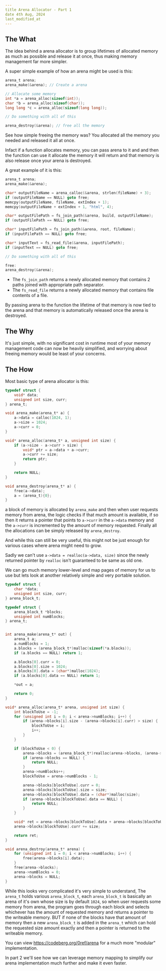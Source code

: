 ```yaml
---
title Arena Allocator - Part 1
date 4th Aug, 2024
last_modified_at
---
```


## The What
The idea behind a arena allocator is to group lifetimes
of allocated memory as much as possible and release it at once,
thus making memory management far more simpler.

A super simple example of how an arena might be used is this:
```c
arena_t arena;
arena_make(&arena); // Create a arena

// Allocate some memory
int *a = arena_alloc(sizeof(int));
char *b = arena_alloc(sizeof(char));
long long *c = arena_alloc(sizeof(long long));

// Do something with all of this

arena_destroy(&arena); // free all the memory
```
See how simple freeing the memory was? You allocated all the memory
you needed and released it all at once.

Infact if a function allocates memory, you can pass arena to it and
and then the function can use it allocate the memory it will return
and that memory is also release once your arena is destroyed.

A great example of it is this:
```c
arena_t arena;
arena_make(&arena);

char* outputFileName = arena_calloc(&arena, strlen(fileName) + 3);
if (outputFileName == NULL) goto free;
memcpy(outputFileName, fileName, extIndex + 1);
memcpy(outputFileName + extIndex + 1, "html", 4);

char* outputFilePath = fs_join_path(&arena, build, outputFileName);
if (outputFilePath == NULL) goto free;

char* inputFilePath = fs_join_path(&arena, root, fileName);
if (inputFilePath == NULL) goto free;

char* inputText = fs_read_file(&arena, inputFilePath);
if (inputText == NULL) goto free;

// Do something with all of this

free:
arena_destroy(&arena);
```
- The `fs_join_path` returns a newly allocated memory that contains 2 paths
  joined with appropriate path separator.
- The `fs_read_file` returns a newly allocated memory that contains file
  contents of a file.

By passing arena to the function the lifetime of that memory is now tied to
the arena and that memory is automatically released once the arena is destroyed.

## The Why
It's just simple, with no significant cost in runtime most of your memory
management code can now be heavily simplified, and worrying about freeing
memory would be least of your concerns.

## The How
Most basic type of arena allocator is this:
```c
typedef struct {
	void* data;
	unsigned int size, curr;
} arena_t;

void arena_make(arena_t* a) {
	a->data = calloc(1024, 1);
	a->size = 1024;
	a->curr = 0;
}

void* arena_alloc(arena_t* a, unsigned int size) {
	if (a->size - a->curr > size) {
		void* ptr = a->data + a->curr;
		a->curr += size;
		return ptr;
	}

	return NULL;
}

void arena_destroy(arena_t* a) {
	free(a->data);
	a = (arena_t){0};
}
```
a block of memory is allocated by `arena_make` and then when user requests
memory from arena, the logic checks if that much amount is available, if
so then it returns a pointer that points to `a->curr` in the `a->data` memory
and the `a->curr` is incremented by the amount of memory requested.  Finally
all the allocations can be simply released by `arena_destroy`.

And while this can still be very useful, this might not be just enough
for various cases where arena might need to grow.

Sadly we can't use `a->data = realloc(a->data, size)` since the newly
returned pointer by `realloc` isn't guaranteed to be same as old one.

We can go much memory lower-level and map pages of memory for us to use
but lets look at another relatively simple and very portable solution.

```c
typedef struct {
	char *data;
	unsigned int size, curr;
} arena_block_t;

typedef struct {
	arena_block_t *blocks;
	unsigned int numBlocks;
} arena_t;


int arena_make(arena_t* out) {
	arena_t a;
	a.numBlocks = 1;
	a.blocks = (arena_block_t*)malloc(sizeof(*a.blocks));
	if (a.blocks == NULL) return 1;

	a.blocks[0].curr = 0;
	a.blocks[0].size = 1024;
	a.blocks[0].data = (char*)malloc(1024);
	if (a.blocks[0].data == NULL) return 1;

	*out = a;

	return 0;
}

void* arena_alloc(arena_t* arena, unsigned int size) {
	int blockToUse = -1;
	for (unsigned int i = 0; i < arena->numBlocks; i++) {
		if (arena->blocks[i].size - (arena->blocks[i].curr) > size) {
			blockToUse = i;
			i++;
		}
	}

	if (blockToUse < 0) {
		arena->blocks = (arena_block_t*)realloc(arena->blocks, (arena->numBlocks + 1) * sizeof(*arena->blocks));
		if (arena->blocks == NULL) {
			return NULL;
		}
		arena->numBlocks++;
		blockToUse = arena->numBlocks - 1;

		arena->blocks[blockToUse].curr = 0;
		arena->blocks[blockToUse].size = size;
		arena->blocks[blockToUse].data = (char*)malloc(size);
		if (arena->blocks[blockToUse].data == NULL) {
			return NULL;
		}
	}

	void* ret = arena->blocks[blockToUse].data + arena->blocks[blockToUse].curr;
	arena->blocks[blockToUse].curr += size;

	return ret;
}

void arena_destroy(arena_t* arena) {
	for (unsigned int i = 0; i < arena->numBlocks; i++) {
		free(arena->blocks[i].data);
	}
	free(arena->blocks);
	arena->numBlocks = 0;
	arena->blocks = NULL;
}
```
While this looks very complicated it's very simple to understand, The `arena_t`
holds various `arena_block_t`, each `arena_block_t` is basically an arena of it's
own whose size is by default `1024`, so when user requests some memory from arena,
the program goes through each block and selects whichever has the amount of requested
memory and returns a pointer to the writeable memory.  BUT if none of the blocks have
that amount of memory then a new `arena_block_t` is added in the `arena_t` which can
hold the requested size amount exactly and then a pointer is returned to the writeable
memory.

You can view <https://codeberg.org/0ref/arena> for a much more "modular" implementation.

In part 2 we'll see how we can leverage memory mapping to simplify our arena implementation
much further and make it even faster.
